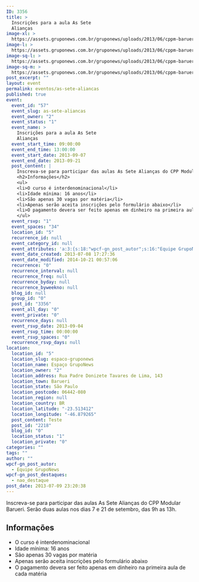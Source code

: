 ```yaml
---
ID: 3356
title: >
  Inscrições para a aula As Sete
  Alianças
image-xl: >
  https://assets.gruponews.com.br/gruponews/uploads/2013/06/cppm-barueri.jpg
image-l: >
  https://assets.gruponews.com.br/gruponews/uploads/2013/06/cppm-barueri.jpg
image-sq-l: >
  https://assets.gruponews.com.br/gruponews/uploads/2013/06/cppm-barueri.jpg
image-sq-m: >
  https://assets.gruponews.com.br/gruponews/uploads/2013/06/cppm-barueri-720x353.jpg
post_excerpt: ""
layout: event
permalink: eventos/as-sete-aliancas
published: true
event:
  event_id: "57"
  event_slug: as-sete-aliancas
  event_owner: "2"
  event_status: "1"
  event_name: >
    Inscrições para a aula As Sete
    Alianças
  event_start_time: 09:00:00
  event_end_time: 13:00:00
  event_start_date: 2013-09-07
  event_end_date: 2013-09-21
  post_content: |
    Inscreva-se para participar das aulas As Sete Alianças do CPP Modular Barueri. Serão duas aulas nos dias 7 e 21 de setembro, das 9h as 13h.
    <h2>Informações</h2>
    <ul>
    <li>O curso é interdenominacional</li>
    <li>Idade mínima: 16 anos</li>
    <li>São apenas 30 vagas por matéria</li>
    <li>Apenas serão aceita inscrições pelo formulário abaixo</li>
    <li>O pagamento devera ser feito apenas em dinheiro na primeira aula de cada matéria</li>
    </ul>
  event_rsvp: "1"
  event_spaces: "34"
  location_id: "5"
  recurrence_id: null
  event_category_id: null
  event_attributes: 'a:3:{s:18:"wpcf-gn_post_autor";s:16:"Equipe GrupoNews";s:27:"wpcf-gn_post_imagem_credito";s:0:"";s:22:"wpcf-gn_post_destaques";s:12:"nao_destaque";}'
  event_date_created: 2013-07-08 17:27:36
  event_date_modified: 2014-10-21 00:57:06
  recurrence: "0"
  recurrence_interval: null
  recurrence_freq: null
  recurrence_byday: null
  recurrence_byweekno: null
  blog_id: null
  group_id: "0"
  post_id: "3356"
  event_all_day: "0"
  event_private: "0"
  recurrence_days: null
  event_rsvp_date: 2013-09-04
  event_rsvp_time: 00:00:00
  event_rsvp_spaces: "0"
  recurrence_rsvp_days: null
location:
  location_id: "5"
  location_slug: espaco-gruponews
  location_name: Espaço GrupoNews
  location_owner: "2"
  location_address: Rua Padre Donizete Tavares de Lima, 143
  location_town: Barueri
  location_state: São Paulo
  location_postcode: 06442-080
  location_region: null
  location_country: BR
  location_latitude: "-23.513412"
  location_longitude: "-46.879265"
  post_content: Teste
  post_id: "2218"
  blog_id: "0"
  location_status: "1"
  location_private: "0"
categories: ""
tags: ""
author: ""
wpcf-gn_post_autor:
  - Equipe GrupoNews
wpcf-gn_post_destaques:
  - nao_destaque
post_date: 2013-07-09 23:20:38
---
```

Inscreva-se para participar das aulas As Sete Alianças do CPP Modular Barueri. Serão duas aulas nos dias 7 e 21 de setembro, das 9h as 13h.
<h2>Informações</h2>
<ul>
	<li>O curso é interdenominacional</li>
	<li>Idade mínima: 16 anos</li>
	<li>São apenas 30 vagas por matéria</li>
	<li>Apenas serão aceita inscrições pelo formulário abaixo</li>
	<li>O pagamento devera ser feito apenas em dinheiro na primeira aula de cada matéria</li>
</ul>